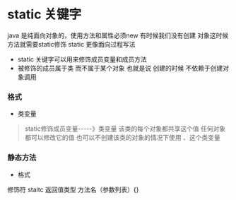 # static 关键字
java 是纯面向对象的，使用方法和属性必须new 有时候我们没有创建
对象这时候方法就需要static修饰
static 更像面向过程写法

- static 关键字可以用来修饰成员变量和成员方法
- 被修饰的成员属于类 而不属于某个对象 也就是说 创建的时候
不依赖于创建对象调用

### 格式
- 类变量
> static修饰成员变量-----》类变量 该类的每个对象都共享这个值
任何对象都可以修改它的值 也可以不创建该类的对象的情况下使用
>、这个类变量

### 静态方法
- 格式

修饰符 staitc 返回值类型 方法名（参数列表）{}

